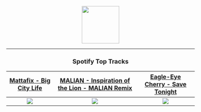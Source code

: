 <p align="center">
  <a href="https://www.tobiasmichael.de">
    <img src="https://tobiasmichael.de/assets/logo.gif" width="100" height="100"/>
  </a>
</p>

---

<h3 align="center">Spotify Top Tracks</h3>

[Mattafix - Big City Life](https://open.spotify.com/track/6ogLCBRFJCVD8d5oWmOHwE)|[MALIAN - Inspiration of the Lion - MALIAN Remix](https://open.spotify.com/track/6hIrhw6mLJx1yMXyraobyp)|[Eagle-Eye Cherry - Save Tonight](https://open.spotify.com/track/0smyCrJiibi2uwCiq5R1vj)
:---:|:----:|:----:
<img src="https://i.scdn.co/image/ab67616d00001e02ce3eb0521229384832b10cbe"/>|<img src="https://i.scdn.co/image/ab67616d00001e02180c0d3dfd1e9bbe9438d162"/>|<img src="https://i.scdn.co/image/ab67616d00001e0295127975447a26eb7e31668b"/>